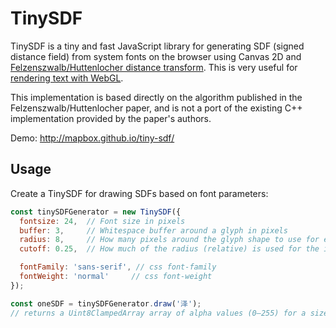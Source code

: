 # TinySDF

TinySDF is a tiny and fast JavaScript library for generating SDF (signed distance field)
from system fonts on the browser using Canvas 2D and
[Felzenszwalb/Huttenlocher distance transform](https://cs.brown.edu/~pff/papers/dt-final.pdf).
This is very useful for [rendering text with WebGL](https://www.mapbox.com/blog/text-signed-distance-fields/).

This implementation is based directly on the algorithm published in the Felzenszwalb/Huttenlocher paper, and is not a port of the existing C++ implementation provided by the paper's authors.

Demo: http://mapbox.github.io/tiny-sdf/

## Usage
Create a TinySDF for drawing SDFs based on font parameters:

```js
const tinySDFGenerator = new TinySDF({
  fontsize: 24,  // Font size in pixels
  buffer: 3,     // Whitespace buffer around a glyph in pixels
  radius: 8,     // How many pixels around the glyph shape to use for encoding distance
  cutoff: 0.25,  // How much of the radius (relative) is used for the inside part the glyph

  fontFamily: 'sans-serif', // css font-family
  fontWeight: 'normal'     // css font-weight
});

const oneSDF = tinySDFGenerator.draw('泽');
// returns a Uint8ClampedArray array of alpha values (0–255) for a size x size square grid
```
